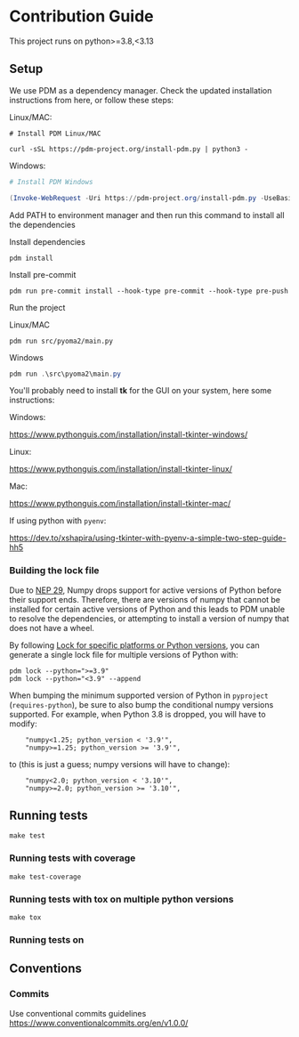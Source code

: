 # Contribution Guide

This project runs on python>=3.8,<3.13

## Setup

We use PDM as a dependency manager. Check the updated installation instructions from here, or follow these steps:

Linux/MAC:

```shell
# Install PDM Linux/MAC

curl -sSL https://pdm-project.org/install-pdm.py | python3 -
```

Windows:

```powershell
# Install PDM Windows

(Invoke-WebRequest -Uri https://pdm-project.org/install-pdm.py -UseBasicParsing).Content | python -
```

Add PATH to environment manager and then run this command to install all the dependencies

Install dependencies

```shell
pdm install
```

Install pre-commit

```shell
pdm run pre-commit install --hook-type pre-commit --hook-type pre-push
```
 Run the project

 Linux/MAC

 ```shell
 pdm run src/pyoma2/main.py
 ```

Windows

```powershell
pdm run .\src\pyoma2\main.py
```

You'll probably need to install **tk** for the GUI on your system, here some instructions:

Windows:

https://www.pythonguis.com/installation/install-tkinter-windows/


Linux:

https://www.pythonguis.com/installation/install-tkinter-linux/

Mac:

https://www.pythonguis.com/installation/install-tkinter-mac/

If using python with `pyenv`:

https://dev.to/xshapira/using-tkinter-with-pyenv-a-simple-two-step-guide-hh5

### Building the lock file

Due to [NEP 29](https://numpy.org/neps/nep-0029-deprecation_policy.html), Numpy drops support for active versions of Python before their support ends. Therefore, there are versions of numpy that cannot be installed for certain active versions of Python and this leads to PDM unable to resolve the dependencies, or attempting to install a version of numpy that does not have a wheel.

By following [Lock for specific platforms or Python versions](https://pdm-project.org/en/latest/usage/lock-targets/), you can generate a single lock file for multiple versions of Python with:

```
pdm lock --python=">=3.9"
pdm lock --python="<3.9" --append
```

When bumping the minimum supported version of Python in `pyproject` (`requires-python`), be sure to also bump the conditional numpy versions supported. For example, when Python 3.8 is dropped, you will have to modify:

```
    "numpy<1.25; python_version < '3.9'",
    "numpy>=1.25; python_version >= '3.9'",
```

to (this is just a guess; numpy versions will have to change):

```
    "numpy<2.0; python_version < '3.10'",
    "numpy>=2.0; python_version >= '3.10'",
```

## Running tests

```shell
make test
```

### Running tests with coverage

```shell
make test-coverage
```

### Running tests with tox on multiple python versions

```shell
make tox
```

### Running tests on

## Conventions

### Commits

Use conventional commits guidelines https://www.conventionalcommits.org/en/v1.0.0/
